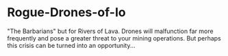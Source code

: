 # Rogue-Drones-of-Io
"The Barbarians" but for Rivers of Lava. Drones will malfunction far more frequently and pose a greater threat to your mining operations. But perhaps this crisis can be turned into an opportunity...
